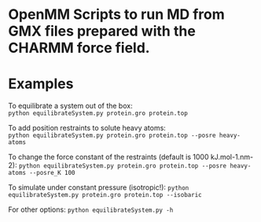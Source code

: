 # OpenMM Scripts to run MD from GMX files prepared with the CHARMM force field.

# Examples
To equilibrate a system out of the box:  
`python equilibrateSystem.py protein.gro protein.top`

To add position restraints to solute heavy atoms:  
`python equilibrateSystem.py protein.gro protein.top --posre heavy-atoms`

To change the force constant of the restraints (default is 1000 kJ.mol-1.nm-2):
`python equilibrateSystem.py protein.gro protein.top --posre heavy-atoms --posre_K 100`

To simulate under constant pressure (isotropic!):
`python equilibrateSystem.py protein.gro protein.top --isobaric`

For other options:
`python equilibrateSystem.py -h`
